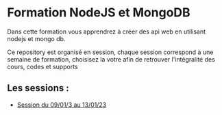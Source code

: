 # Formation NodeJS et MongoDB

Dans cette formation vous apprendrez à créer des api web en utilisant nodejs et mongo db.

Ce repository est organisé en session, chaque session correspond à une semaine de formation, choisisez
la votre afin de retrouver l'intégralité des cours, codes et supports

## Les sessions :

- [Session du 09/01/3 au 13/01/23]()
